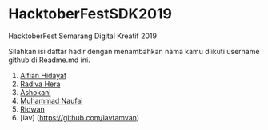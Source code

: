 # HacktoberFestSDK2019

HacktoberFest Semarang Digital Kreatif 2019

Silahkan isi daftar hadir dengan menambahkan nama kamu diikuti username github di Readme.md ini.

1. [Alfian Hidayat](https://github.com/alfianguide)
2. [Radiva Hera](https://github.com/Radiva)
3. [Ashokani](https://github.com/3Shoka)
4. [Muhammad Naufal](https://github.com/mhnaufal)
5. [Ridwan](https://github.com/Ridwan22XD)
5. [iav] (https://github.com/iavtamvan)
